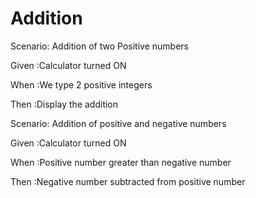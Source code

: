 # Addition

Scenario: Addition of two Positive numbers
  
  Given :Calculator turned ON

  When  :We type 2 positive integers
  
  Then  :Display the addition

Scenario: Addition of positive and negative numbers
  
  Given :Calculator turned ON
  
  When  :Positive number greater than negative number
  
  Then  :Negative number subtracted from positive number
